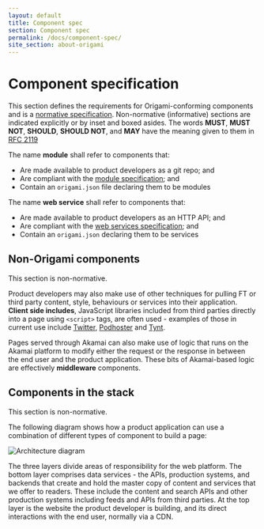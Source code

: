 ```yaml
---
layout: default
title: Component spec
section: Component spec
permalink: /docs/component-spec/
site_section: about-origami
---
```


# Component specification

This section defines the requirements for Origami-conforming components and is a [normative specification](http://www.w3.org/TR/qaframe-spec/).  Non-normative (informative) sections are indicated explicitly or by inset and boxed asides.  The words **MUST**, **MUST NOT**, **SHOULD**, **SHOULD NOT**, and **MAY** have the meaning given to them in [RFC 2119](http://www.ietf.org/rfc/rfc2119.txt)

The name **module** shall refer to components that:

* Are made available to product developers as a git repo; and
* Are compliant with the [module specification](modules); and
* Contain an `origami.json` file declaring them to be modules

The name **web service** shall refer to components that:

* Are made available to product developers as an HTTP API; and
* Are compliant with the [web services specification](web-services); and
* Contain an `origami.json` declaring them to be services

## Non-Origami components

This section is non-normative.

Product developers may also make use of other techniques for pulling FT or third party content, style, behaviours or services into their application. **Client side includes**, JavaScript libraries included from third parties directly into a page using `<script>` tags, are often used - examples of those in current use include [Twitter](https://dev.twitter.com/), [Podhoster](http://podhoster.com/) and [Tynt](http://www.tynt.com/installation_guide.php).

Pages served through Akamai can also make use of logic that runs on the Akamai platform to modify either the request or the response in between the end user and the product application.  These bits of Akamai-based logic are effectively **middleware** components.

## Components in the stack

This section is non-normative.

The following diagram shows how a product application can use a combination of different types of component to build a page:

![Architecture diagram]({{site.baseurl}}/img/architecture.png)

The three layers divide areas of responsibility for the web platform.  The bottom layer comprises data services - the APIs, production systems, and backends that create and hold the master copy of content and services that we offer to readers.  These include the content and search APIs and other production systems including feeds and APIs from third parties.  At the top layer is the website the product developer is building, and its direct interactions with the end user, normally via a CDN.
